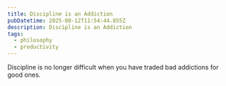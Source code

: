 ```yaml
---
title: Discipline is an Addiction
pubDatetime: 2025-08-12T11:54:44.855Z
description: Discipline is an Addiction
tags:
  - philosophy
  - productivity
---
```


Discipline is no longer difficult when you have traded bad addictions for good ones.
